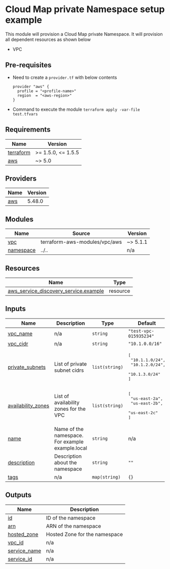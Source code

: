 # Cloud Map private Namespace setup example
This module will provision a Cloud Map private Namespace. It will provision all dependent resources as shown below
- VPC

## Pre-requisites
- Need to create a `provider.tf` with below contents
    ```
    provider "aws" {
      profile = "<profile-name>"
      region  = "<aws-region>"
    }
    ```
- Command to execute the module
  `terraform apply -var-file test.tfvars`
<!-- BEGINNING OF PRE-COMMIT-TERRAFORM DOCS HOOK -->
## Requirements

| Name | Version |
|------|---------|
| <a name="requirement_terraform"></a> [terraform](#requirement\_terraform) | >= 1.5.0, <= 1.5.5 |
| <a name="requirement_aws"></a> [aws](#requirement\_aws) | ~> 5.0 |

## Providers

| Name | Version |
|------|---------|
| <a name="provider_aws"></a> [aws](#provider\_aws) | 5.48.0 |

## Modules

| Name | Source | Version |
|------|--------|---------|
| <a name="module_vpc"></a> [vpc](#module\_vpc) | terraform-aws-modules/vpc/aws | ~> 5.1.1 |
| <a name="module_namespace"></a> [namespace](#module\_namespace) | ../.. | n/a |

## Resources

| Name | Type |
|------|------|
| [aws_service_discovery_service.example](https://registry.terraform.io/providers/hashicorp/aws/latest/docs/resources/service_discovery_service) | resource |

## Inputs

| Name | Description | Type | Default | Required |
|------|-------------|------|---------|:--------:|
| <a name="input_vpc_name"></a> [vpc\_name](#input\_vpc\_name) | n/a | `string` | `"test-vpc-015935234"` | no |
| <a name="input_vpc_cidr"></a> [vpc\_cidr](#input\_vpc\_cidr) | n/a | `string` | `"10.1.0.0/16"` | no |
| <a name="input_private_subnets"></a> [private\_subnets](#input\_private\_subnets) | List of private subnet cidrs | `list(string)` | <pre>[<br>  "10.1.1.0/24",<br>  "10.1.2.0/24",<br>  "10.1.3.0/24"<br>]</pre> | no |
| <a name="input_availability_zones"></a> [availability\_zones](#input\_availability\_zones) | List of availability zones for the VPC | `list(string)` | <pre>[<br>  "us-east-2a",<br>  "us-east-2b",<br>  "us-east-2c"<br>]</pre> | no |
| <a name="input_name"></a> [name](#input\_name) | Name of the namespace. For example example.local | `string` | n/a | yes |
| <a name="input_description"></a> [description](#input\_description) | Description about the namespace | `string` | `""` | no |
| <a name="input_tags"></a> [tags](#input\_tags) | n/a | `map(string)` | `{}` | no |

## Outputs

| Name | Description |
|------|-------------|
| <a name="output_id"></a> [id](#output\_id) | ID of the namespace |
| <a name="output_arn"></a> [arn](#output\_arn) | ARN of the namespace |
| <a name="output_hosted_zone"></a> [hosted\_zone](#output\_hosted\_zone) | Hosted Zone for the namespace |
| <a name="output_vpc_id"></a> [vpc\_id](#output\_vpc\_id) | n/a |
| <a name="output_service_name"></a> [service\_name](#output\_service\_name) | n/a |
| <a name="output_service_id"></a> [service\_id](#output\_service\_id) | n/a |
<!-- END OF PRE-COMMIT-TERRAFORM DOCS HOOK -->
